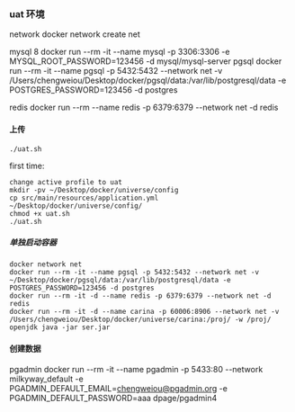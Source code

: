 ### uat 环境
network
docker network create net

mysql 8
docker run --rm -it --name mysql -p 3306:3306 -e MYSQL_ROOT_PASSWORD=123456 -d mysql/mysql-server
pgsql
docker run --rm -it --name pgsql -p 5432:5432 --network net -v /Users/chengweiou/Desktop/docker/pgsql/data:/var/lib/postgresql/data -e POSTGRES_PASSWORD=123456 -d postgres

redis
docker run --rm --name redis -p 6379:6379 --network net -d redis

#### 上传
```
./uat.sh
```
first time:
```
change active profile to uat
mkdir -pv ~/Desktop/docker/universe/config
cp src/main/resources/application.yml ~/Desktop/docker/universe/config/
chmod +x uat.sh
./uat.sh
```


##### 单独启动容器
```
docker network net
docker run --rm -it --name pgsql -p 5432:5432 --network net -v ~/Desktop/docker/pgsql/data:/var/lib/postgresql/data -e POSTGRES_PASSWORD=123456 -d postgres
docker run --rm -it -d --name redis -p 6379:6379 --network net -d redis
docker run --rm -it -d --name carina -p 60006:8906 --network net -v /Users/chengweiou/Desktop/docker/universe/carina:/proj/ -w /proj/ openjdk java -jar ser.jar
```

#### 创建数据
pgadmin
docker run --rm -it --name pgadmin -p 5433:80 --network milkyway_default -e PGADMIN_DEFAULT_EMAIL=chengweiou@pgadmin.org -e PGADMIN_DEFAULT_PASSWORD=aaa dpage/pgadmin4
